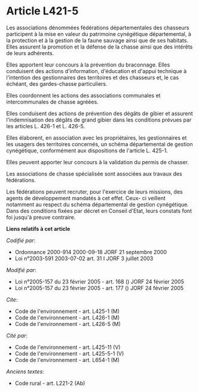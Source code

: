 # Article L421-5

Les associations dénommées fédérations départementales des chasseurs participent à la mise en valeur du patrimoine
cynégétique départemental, à la protection et à la gestion de la faune sauvage ainsi que de ses habitats. Elles assurent la
promotion et la défense de la chasse ainsi que des intérêts de leurs adhérents.

Elles apportent leur concours à la prévention du braconnage. Elles conduisent des actions d'information, d'éducation et
d'appui technique à l'intention des gestionnaires des territoires et des chasseurs et, le cas échéant, des gardes-chasse
particuliers.

Elles coordonnent les actions des associations communales et intercommunales de chasse agréées.

Elles conduisent des actions de prévention des dégâts de gibier et assurent l'indemnisation des dégâts de grand gibier dans
les conditions prévues par les articles L. 426-1 et L. 426-5.

Elles élaborent, en association avec les propriétaires, les gestionnaires et les usagers des territoires concernés, un schéma
départemental de gestion cynégétique, conformément aux dispositions de l'article L. 425-1.

Elles peuvent apporter leur concours à la validation du permis de chasser.

Les associations de chasse spécialisée sont associées aux travaux des fédérations.

Les fédérations peuvent recruter, pour l'exercice de leurs missions, des agents de développement mandatés à cet effet. Ceux-
ci veillent notamment au respect du schéma départemental de gestion cynégétique. Dans des conditions fixées par décret en
Conseil d'Etat, leurs constats font foi jusqu'à preuve contraire.

**Liens relatifs à cet article**

_Codifié par_:

  - Ordonnance 2000-914 2000-09-18 JORF 21 septembre 2000
  - Loi n°2003-591 2003-07-02 art. 31 I JORF 3 juillet 2003

_Modifié par_:

  - Loi n°2005-157 du 23 février 2005 - art. 168 () JORF 24 février 2005
  - Loi n°2005-157 du 23 février 2005 - art. 177 () JORF 24 février 2005

_Cite_:

  - Code de l'environnement - art. L425-1 (M)
  - Code de l'environnement - art. L426-1 (M)
  - Code de l'environnement - art. L426-5 (M)

_Cité par_:

  - Code de l'environnement - art. L425-11 (V)
  - Code de l'environnement - art. L425-5-1 (V)
  - Code de l'environnement - art. L654-1 (M)

_Anciens textes_:

  - Code rural - art. L221-2 (Ab)
